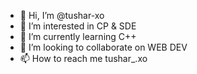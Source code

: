 - 👋 Hi, I’m @tushar-xo
- 👀 I’m interested in CP & SDE
- 🌱 I’m currently learning C++
- 💞️ I’m looking to collaborate on WEB DEV
- 📫 How to reach me tushar_.xo

<!---
tushar-xo/tushar-xo is a ✨ special ✨ repository because its `README.md` (this file) appears on your GitHub profile.
You can click the Preview link to take a look at your changes.
--->
